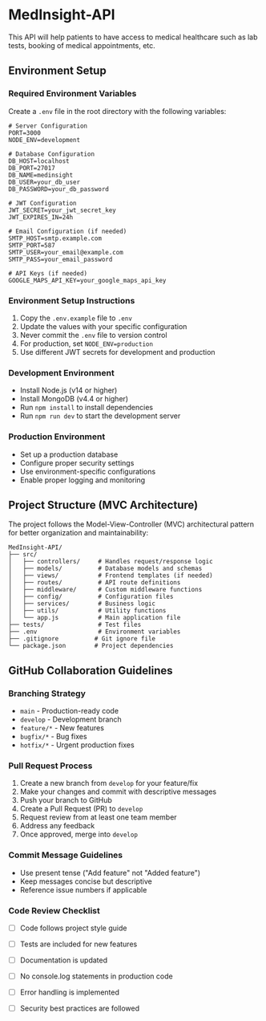 # MedInsight-API
This API will help patients to have access to medical healthcare such as lab tests, booking of medical appointments, etc.

## Environment Setup

### Required Environment Variables
Create a `.env` file in the root directory with the following variables:

```env
# Server Configuration
PORT=3000
NODE_ENV=development

# Database Configuration
DB_HOST=localhost
DB_PORT=27017
DB_NAME=medinsight
DB_USER=your_db_user
DB_PASSWORD=your_db_password

# JWT Configuration
JWT_SECRET=your_jwt_secret_key
JWT_EXPIRES_IN=24h

# Email Configuration (if needed)
SMTP_HOST=smtp.example.com
SMTP_PORT=587
SMTP_USER=your_email@example.com
SMTP_PASS=your_email_password

# API Keys (if needed)
GOOGLE_MAPS_API_KEY=your_google_maps_api_key
```

### Environment Setup Instructions
1. Copy the `.env.example` file to `.env`
2. Update the values with your specific configuration
3. Never commit the `.env` file to version control
4. For production, set `NODE_ENV=production`
5. Use different JWT secrets for development and production

### Development Environment
- Install Node.js (v14 or higher)
- Install MongoDB (v4.4 or higher)
- Run `npm install` to install dependencies
- Run `npm run dev` to start the development server

### Production Environment
- Set up a production database
- Configure proper security settings
- Use environment-specific configurations
- Enable proper logging and monitoring

## Project Structure (MVC Architecture)
The project follows the Model-View-Controller (MVC) architectural pattern for better organization and maintainability:

```
MedInsight-API/
├── src/
│   ├── controllers/     # Handles request/response logic
│   ├── models/          # Database models and schemas
│   ├── views/           # Frontend templates (if needed)
│   ├── routes/          # API route definitions
│   ├── middleware/      # Custom middleware functions
│   ├── config/          # Configuration files
│   ├── services/        # Business logic
│   ├── utils/           # Utility functions
│   └── app.js           # Main application file
├── tests/               # Test files
├── .env                 # Environment variables
├── .gitignore          # Git ignore file
└── package.json        # Project dependencies
```

## GitHub Collaboration Guidelines

### Branching Strategy
- `main` - Production-ready code
- `develop` - Development branch
- `feature/*` - New features
- `bugfix/*` - Bug fixes
- `hotfix/*` - Urgent production fixes

### Pull Request Process
1. Create a new branch from `develop` for your feature/fix
2. Make your changes and commit with descriptive messages
3. Push your branch to GitHub
4. Create a Pull Request (PR) to `develop`
5. Request review from at least one team member
6. Address any feedback
7. Once approved, merge into `develop`

### Commit Message Guidelines
- Use present tense ("Add feature" not "Added feature")
- Keep messages concise but descriptive
- Reference issue numbers if applicable

### Code Review Checklist
- [ ] Code follows project style guide
- [ ] Tests are included for new features
- [ ] Documentation is updated
- [ ] No console.log statements in production code
- [ ] Error handling is implemented
- [ ] Security best practices are followed

